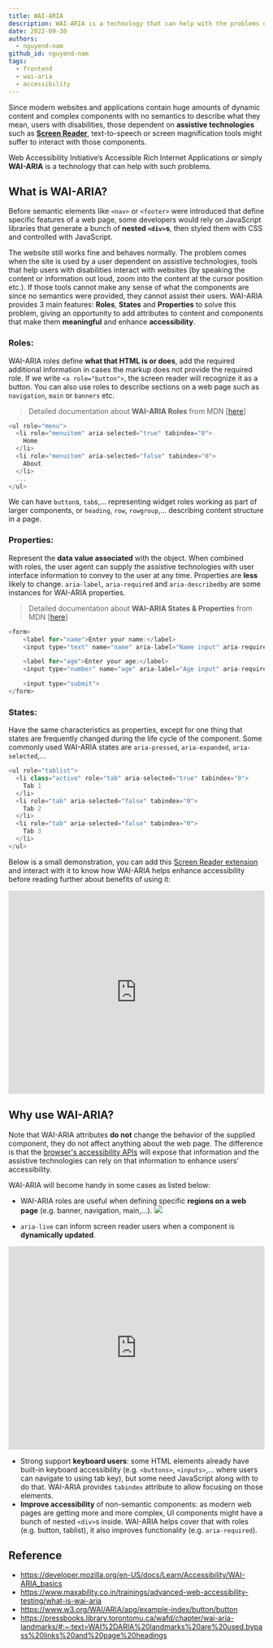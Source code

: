 ```yaml
---
title: WAI-ARIA
description: WAI-ARIA is a technology that can help with the problems of modern websites and applications containing huge amounts of dynamic content and complex components with no semantics to describe what they mean.
date: 2022-09-30
authors:
  - nguyend-nam
github_id: nguyend-nam
tags:
  - frontend
  - wai-aria
  - accessibility
---
```


Since modern websites and applications contain huge amounts of dynamic content and complex components with no semantics to describe what they mean, users with disabilities, those dependent on **assistive technologies** such as **[Screen Reader](https://chrome.google.com/webstore/detail/screen-reader/kgejglhpjiefppelpmljglcjbhoiplfn/related?hl=en)**, text-to-speech or screen magnification tools might suffer to interact with those components.

Web Accessibility Initiative’s Accessible Rich Internet Applications or simply **WAI-ARIA** is a technology that can help with such problems.

## What is WAI-ARIA?

Before semantic elements like `<nav>` or `<footer>` were introduced that define specific features of a web page, some developers would rely on JavaScript libraries that generate a bunch of **nested `<div>`s**, then styled them with CSS and controlled with JavaScript.

The website still works fine and behaves normally. The problem comes when the site is used by a user dependent on assistive technologies, tools that help users with disabilities interact with websites (by speaking the content or information out loud, zoom into the content at the cursor position etc.). If those tools cannot make any sense of what the components are since no semantics were provided, they cannot assist their users. WAI-ARIA provides 3 main features: **Roles**, **States** and **Properties** to solve this problem, giving an opportunity to add attributes to content and components that make them **meaningful** and enhance **accessibility**.

### Roles:

WAI-ARIA roles define **what that HTML is or does**, add the required additional information in cases the markup does not provide the required role. If we write `<a role="button">`, the screen reader will recognize it as a button. You can also use roles to describe sections on a web page such as `navigation`, `main` or `banners` etc.

> Detailed documentation about **WAI-ARIA Roles** from MDN [[here](https://developer.mozilla.org/en-US/docs/Web/Accessibility/ARIA/Roles)]

```javascript
<ul role="menu">
  <li role="menuitem" aria-selected="true" tabindex="0">
    Home
  </li>
  <li role="menuitem" aria-selected="false" tabindex="0">
    About
  </li>
  ...
</ul>
```

We can have `button`s, `tab`s,... representing widget roles working as part of larger components, or `heading`, `row`, `rowgroup`,... describing content structure in a page.

### Properties:

Represent the **data value associated** with the object. When combined with roles, the user agent can supply the assistive technologies with user interface information to convey to the user at any time. Properties are **less** likely to change. `aria-label`, `aria-required` and `aria-describedby` are some instances for WAI-ARIA properties.

> Detailed documentation about **WAI-ARIA States & Properties** from MDN [[here](https://developer.mozilla.org/en-US/docs/Web/Accessibility/ARIA/Attributes)]

```javascript
<form>
	<label for="name">Enter your name:</label>
	<input type="text" name="name" aria-label="Name input" aria-required="true" placeholder="Your name">

	<label for="age">Enter your age:</label>
	<input type="number" name="age" aria-label="Age input" aria-required="true" placeholder="Your age">

	<input type="submit">
</form>
```

### States:

Have the same characteristics as properties, except for one thing that states are frequently changed during the life cycle of the component. Some commonly used WAI-ARIA states are `aria-pressed`, `aria-expanded`, `aria-selected`,...

```javascript
<ul role="tablist">
  <li class="active" role="tab" aria-selected="true" tabindex="0">
    Tab 1
  </li>
  <li role="tab" aria-selected="false" tabindex="0">
    Tab 2
  </li>
  <li role="tab" aria-selected="false" tabindex="0">
    Tab 3
  </li>
</ul>
```

Below is a small demonstration, you can add this [Screen Reader extension](https://chrome.google.com/webstore/detail/screen-reader/kgejglhpjiefppelpmljglcjbhoiplfn/related?hl=en) and interact with it to know how WAI-ARIA helps enhance accessibility before reading further about benefits of using it:

<iframe height="400" style="width: 100%;" scrolling="no" title="WAI-ARIA" src="https://codepen.io/nguyend-nam/embed/XWqZPPE?default-tab=result" frameborder="no" allowfullscreen="true"></iframe>

## Why use WAI-ARIA?

Note that WAI-ARIA attributes **do not** change the behavior of the supplied component, they do not affect anything about the web page. The difference is that the [browser's accessibility APIs](https://wiki.mozilla.org/Accessibility/WebAccessibilityAPI) will expose that information and the assistive technologies can rely on that information to enhance users' accessibility.

WAI-ARIA will become handy in some cases as listed below:

- WAI-ARIA roles are useful when defining specific **regions on a web page** (e.g. banner, navigation, main,...). ![](assets/wai-aria_r1s3rbm.webp)

- `aria-live` can inform screen reader users when a component is **dynamically updated**.
<iframe height="400" style="width: 100%;" scrolling="no" title="WAI-ARIA" src="https://codepen.io/nguyend-nam/embed/WNJKEvy?default-tab=result" frameborder="no" allowfullscreen="true"></iframe>

- Strong support **keyboard users**: some HTML elements already have built-in keyboard accessibility (e.g. `<buttons>`, `<inputs>`,... where users can navigate to using tab key), but some need JavaScript along with to do that. WAI-ARIA provides `tabindex` attribute to allow focusing on those elements.
- **Improve accessibility** of non-semantic components: as modern web pages are getting more and more complex, UI components might have a bunch of nested `<div>`s inside. WAI-ARIA helps cover that with roles (e.g. button, tablist), it also improves functionality (e.g. `aria-required`).

## Reference

- https://developer.mozilla.org/en-US/docs/Learn/Accessibility/WAI-ARIA_basics
- https://www.maxability.co.in/trainings/advanced-web-accessibility-testing/what-is-wai-aria
- https://www.w3.org/WAI/ARIA/apg/example-index/button/button
- https://pressbooks.library.torontomu.ca/wafd/chapter/wai-aria-landmarks/#:~:text=WAI%2DARIA%20landmarks%20are%20used,bypass%20links%20and%20page%20headings


